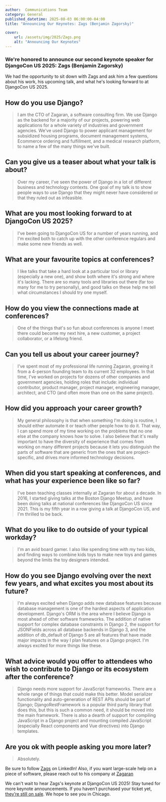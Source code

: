 ```yaml
---
author:  Communications Team
category: General
published_datetime: 2025-08-03 06:00:00-04:00 
title: "Announcing Our Keynotes: Zags (Benjamin Zagorsky)"

cover:
    url: /assets/img/2025/Zags.png
    alt: "Announcing Our Keynotes"
---
```


### We're honored to announce our second keynote speaker for DjangoCon US 2025: Zags (Benjamin Zagorsky)

We had the opportunity to sit down with Zags and ask him a few questions about his work, his upcoming talk, and what he's looking forward to at DjangoCon US 2025.

## How do you use Django?

> I am the CTO of Zagaran, a software consulting firm.  We use Django as the backend for a majority of our projects, powering web applications for a whole variety of industries and government agencies.  We've used Django to power applicant management for subsidized housing programs, document management systems, Ecommerce ordering and fulfillment, and a medical research platform, to name a few of the many things we've built.

## Can you give us a teaser about what your talk is about?

> Over my career, I've seen the power of Django in a lot of different business and technology contexts.  One goal of my talk is to show people ways to use Django that they might never have considered or that they ruled out as infeasible.

## What are you most looking forward to at DjangoCon US 2025?

> I've been going to DjangoCon US  for a number of years running, and I'm excited both to catch up with the other conference regulars and make some new friends as well.

## What are your favourite topics at conferences?

> I like talks that take a hard look at a particular tool or library (especially a new one), and show both where it's strong and where it's lacking.  There are so many tools and libraries out there (far too many for me to try personally), and good talks on these help me tell what circumstances I should try one myself.

## How do you view the connections made at conferences?

> One of the things that's so fun about conferences is anyone I meet there could become my next hire, a new customer, a project collaborator, or a lifelong friend.

## Can you tell us about your career journey?

> I've spent most of my professional life running Zagaran, growing it from a 4-person founding team to its current 32 employees.  In that time, I've worked on projects for dozens of other companies and government agencies, holding roles that include: individual contributor, product manager, project manager, engineering manager, architect, and CTO (and often more than one on the same project).

## How did you approach your career growth?

> My general philosophy is that when something I'm doing is routine, I should either automate it or teach other people how to do it.  That way, I can spend more of my time working on the problems that no one else at the company knows how to solve.  I also believe that it's really important to have the diversity of experience that comes from working on many different projects because it lets you distinguish the parts of software that are generic from the ones that are project-specific, and drives more informed technology decisions.

## When did you start speaking at conferences, and what has your experience been like so far?

> I've been teaching classes internally at Zagaran for about a decade.  In 2016, I started giving talks at the Boston Django Meetup, and have been doing talks at national conferences like DjangoCon US since 2021.  This is my fifth year in a row giving a talk at DjangoCon US, and I'm thrilled to be back.

## What do you like to do outside of your typical workday?

> I'm an avid board gamer.  I also like spending time with my two kids, and finding ways to combine kids toys to make new toys and games beyond the limits the toy designers intended.

## How do you see Django evolving over the next few years, and what excites you most about its future?

> I'm always excited when Django adds new database features because database management is one of the hardest aspects of application development.  Django's ORM is the area where I believe Django is most ahead of other software frameworks.  The addition of native support for complex database constraints in Django 2, the support for JSONFields across all database backends in Django 3, and the addition of db_default of Django 5 are all features that have made major impacts in the way I plan features on a Django project.  I'm always excited for more things like these.

## What advice would you offer to attendees who wish to contribute to Django or its ecosystem after the conference?

> Django needs more support for JavaScript frameworks.  There are a whole range of things that could make this better.  Model serializer functionality and auto-generation of REST APIs should be part of Django; DjangoRestFramework is a popular third party library that does this, but this is such a common need, it should be moved into the main framework.  There is also a dearth of support for compiling JavaScript in a Django project and mounting compiled JavaScript (especially React components and Vue directives) into Django templates.

## Are you ok with people asking you more later?

> Absolutely.

Be sure to follow [Zags](https://www.linkedin.com/in/zagorsky/) on LinkedIn! Also, if you want large-scale help on a piece of software, please reach out to his company at [Zagaran](https://zagaran.com/contact-us/)

We can't wait to hear Zags's keynote at DjangoCon US 2025! Stay tuned for more keynote announcements. If you haven’t purchased your ticket yet, [they’re still on sale](https://ti.to/defna/djangocon-us-2025).
We hope to see you in Chicago.

